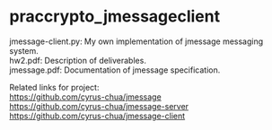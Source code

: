 # praccrypto_jmessageclient
jmessage-client.py: My own implementation of jmessage messaging system.  
hw2.pdf: Description of deliverables.  
jmessage.pdf: Documentation of jmessage specification.
  
Related links for project:  
https://github.com/cyrus-chua/jmessage  
https://github.com/cyrus-chua/jmessage-server  
https://github.com/cyrus-chua/jmessage-client
